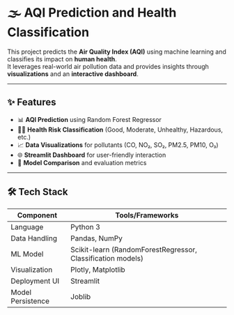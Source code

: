 # 🌫️ AQI Prediction and Health Classification

This project predicts the **Air Quality Index (AQI)** using machine learning and classifies its impact on **human health**.  
It leverages real-world air pollution data and provides insights through **visualizations** and an **interactive dashboard**.

---

## ✨ Features

- 📊 **AQI Prediction** using Random Forest Regressor  
- 🧑‍⚕️ **Health Risk Classification** (Good, Moderate, Unhealthy, Hazardous, etc.)  
- 📈 **Data Visualizations** for pollutants (CO, NO₂, SO₂, PM2.5, PM10, O₃)  
- 🌐 **Streamlit Dashboard** for user-friendly interaction  
- 🔎 **Model Comparison** and evaluation metrics  

---

## 🛠️ Tech Stack

| Component       | Tools/Frameworks |
|-----------------|------------------|
| Language        | Python 3 |
| Data Handling   | Pandas, NumPy |
| ML Model        | Scikit-learn (RandomForestRegressor, Classification models) |
| Visualization   | Plotly, Matplotlib |
| Deployment UI   | Streamlit |
| Model Persistence | Joblib |

